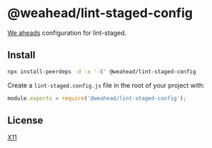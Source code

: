 # @weahead/lint-staged-config

[We aheads](https://www.weahead.se/) configuration for lint-staged.

## Install

```sh
npx install-peerdeps -d -x '-E' @weahead/lint-staged-config
```

Create a `lint-staged.config.js` file in the root of your project with:

```js
module.exports = require('@weahead/lint-staged-config');
```

## License

[X11](LICENSE)
